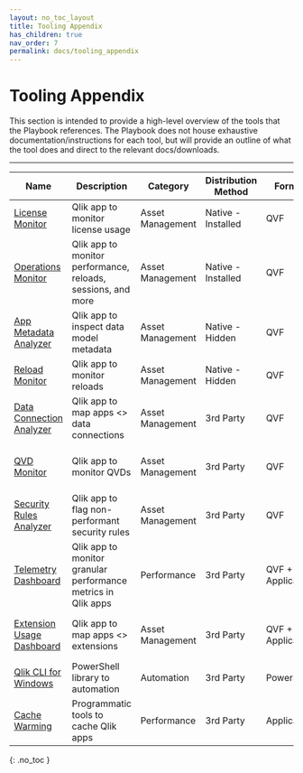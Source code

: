 ```yaml
---
layout: no_toc_layout
title: Tooling Appendix
has_children: true
nav_order: 7
permalink: docs/tooling_appendix
---
```

# Tooling Appendix

This section is intended to provide a high-level overview of the tools that the Playbook references. The Playbook does not house exhaustive documentation/instructions for each tool, but will provide an outline of what the tool does and direct to the relevant docs/downloads.

------


| Name                                                                   | Description                                                    |  Category           | Distribution Method | Format          | Source                                                                 | Supported By                                  |
|------------------------------------------------------------------------|----------------------------------------------------------------|---------------------|---------------------|-----------------|------------------------------------------------------------------------|-----------------------------------------------|
| [License Monitor](./tooling/license_monitor.md)                      | Qlik app to monitor license usage                              | Asset Management    | Native - Installed  | QVF             | N/A, Installed                                                         | Qlik                                          |
| [Operations Monitor](./tooling/operations_monitor.md)                | Qlik app to monitor performance, reloads, sessions, and more   | Asset Management    | Native - Installed  | QVF             | N/A, Installed                                                         | Qlik                                          |
| [App Metadata Analyzer](./tooling/app_metadata_analyzer.md)            | Qlik app to inspect data model metadata                        | Asset Management    | Native - Hidden     | QVF             | C:\ProgramData\Qlik\&nbsp;<br>Sense\Repository\DefaultApps             | Qlik                                          |
| [Reload Monitor](./tooling/reloads_monitor.md)                       | Qlik app to monitor reloads                                    | Asset Management    | Native - Hidden     | QVF             | C:\ProgramData\Qlik\&nbsp;<br>Sense\Repository\DefaultApps             | Qlik                                          |
| [Data Connection Analyzer](./tooling/data_connection_analyzer.md)    | Qlik app to map apps <> data connections                       | Asset Management    | 3rd Party           | QVF             | [Github](https://github.com/eapowertools/qs-data-connection-analyzer)  | Americas Enterprise Architecture Team, Qlik   |
| [QVD Monitor](./tooling/qvd_monitor.md)                              | Qlik app to monitor QVDs                                       | Asset Management    | 3rd Party           | QVF             | [Github](https://github.com/eapowertools/qs-qvd-monitor)               | Americas Enterprise Architecture Team, Qlik   |
| [Security Rules Analyzer](./tooling/security_rule_analyzer.md)                                            | Qlik app to flag non-performant security rules                 | Asset Management    | 3rd Party           | QVF             | [Github](https://github.com/eapowertools/qs-security-rule-analyzer)    | Americas Enterprise Architecture Team, Qlik   |
| [Telemetry Dashboard](./tooling/telemetry_dashboard.md)              | Qlik app to monitor granular performance metrics in Qlik apps  | Performance         | 3rd Party           | QVF + Application | [Github](https://github.com/eapowertools/qs-telemetry-dashboard)       | Americas Enterprise Architecture Team, Qlik |
| [Extension Usage Dashboard](./tooling/extension_usage_dashboard.md)  | Qlik app to map apps <> extensions                             | Asset Management    | 3rd Party           | QVF + Application | [Github](https://github.com/eapowertools/qs-extension-usage-dashboard) | Americas Enterprise Architecture Team, Qlik |
| [Qlik CLI for Windows](./tooling/qlik_cli.md)                                    | PowerShell library to automation                               | Automation          | 3rd Party           | PowerShell      | [Github](https://github.com/ahaydon/Qlik-Cli)                          | Adam Haydon, Qlik                             |
| [Cache Warming](./tooling/cache_warming.md)                            | Programmatic tools to cache Qlik apps                          | Performance         | 3rd Party           | Application     | Various (see article)                                                  | Various                                       |

{: .no_toc }
